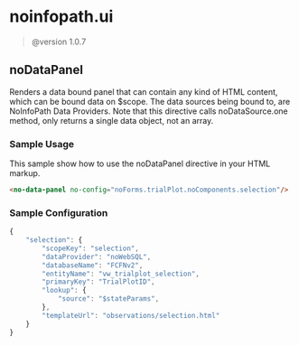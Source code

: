  # noinfopath.ui

 > @version 1.0.7

  ##  noDataPanel

  Renders a data bound panel that can contain
  any kind of HTML content, which can be bound
  data on $scope.  The data sources being bound
  to, are NoInfoPath Data Providers. Note that
  this directive calls noDataSource.one method,
  only returns a single data object, not an array.

  ### Sample Usage

  This sample show how to use the noDataPanel
  directive in your HTML markup.

  ```html
  <no-data-panel no-config="noForms.trialPlot.noComponents.selection"/>
  ```

  ### Sample Configuration

  ```js
  {
      "selection": {
          "scopeKey": "selection",
          "dataProvider": "noWebSQL",
          "databaseName": "FCFNv2",
          "entityName": "vw_trialplot_selection",
          "primaryKey": "TrialPlotID",
          "lookup": {
              "source": "$stateParams",
          },
          "templateUrl": "observations/selection.html"
      }
  }
  ```

